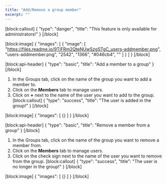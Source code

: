 ```yaml
---
title: "Add/Remove a group member"
excerpt: ""
---
```

[block:callout]
{
  "type": "danger",
  "title": "This feature is only available for administrators!"
}
[/block]

[block:image]
{
  "images": [
    {
      "image": [
        "https://files.readme.io/9TjFRm2QteNUwSzgSTgC_users-addmember.png",
        "users-addmember.png",
        "2542",
        "1366",
        "#046cb4",
        ""
      ]
    }
  ]
}
[/block]

[block:api-header]
{
  "type": "basic",
  "title": "Add a member to a group"
}
[/block]
1. In the Groups tab, click on the name of the group you want to add a member to.
2. Click on the **Members** tab to manage users.
3. Click on **+** next to the name of the user you want to add to the group.
[block:callout]
{
  "type": "success",
  "title": "The user is added in the group!"
}
[/block]

[block:image]
{
  "images": [
    {}
  ]
}
[/block]

[block:api-header]
{
  "type": "basic",
  "title": "Remove a member from a group"
}
[/block]
1. In the Groups tab, click on the name of the group you want to remove a member from.
2. Click on the **Members** tab to manage users.
3. Click on the check sign next to the name of the user you want to remove from the group.
[block:callout]
{
  "type": "success",
  "title": "The user is no longer in the group!"
}
[/block]

[block:image]
{
  "images": [
    {}
  ]
}
[/block]